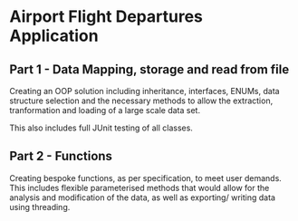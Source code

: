 <h1>Airport Flight Departures Application</h1>

<h2>Part 1 - Data Mapping, storage and read from file</h2>

Creating an OOP solution including inheritance, interfaces, ENUMs, data structure selection and the necessary methods to allow the extraction, tranformation and loading of a large scale data set. 

This also includes full JUnit testing of all classes.

<h2>Part 2 - Functions</h2>

Creating bespoke functions, as per specification, to meet user demands. This includes flexible parameterised methods that would allow for the analysis and modification of the data, as well as exporting/ writing data using threading.

